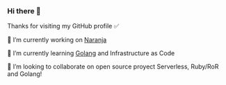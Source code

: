 ### Hi there 👋

Thanks for visiting my GitHub profile ✅ 

🔭 I’m currently working on [Naranja](https://www.naranja.com/)

🌱 I’m currently learning [Golang](https://golang.org/) and Infrastructure as Code 

👯 I’m looking to collaborate on open source proyect Serverless, Ruby/RoR and Golang!

<!--
**olcortesb/olcortesb** is a ✨ _special_ ✨ repository because its `README.md` (this file) appears on your GitHub profile.

Here are some ideas to get you started:

- 🔭 I’m currently working on [Naranja](https://www.naranja.com/)
- 🌱 I’m currently learning ...
- 👯 I’m looking to collaborate on ...
- 🤔 I’m looking for help with ...
- 💬 Ask me about ...
- 📫 How to reach me: ...
- 😄 Pronouns: ...
- ⚡ Fun fact: ...
-->
